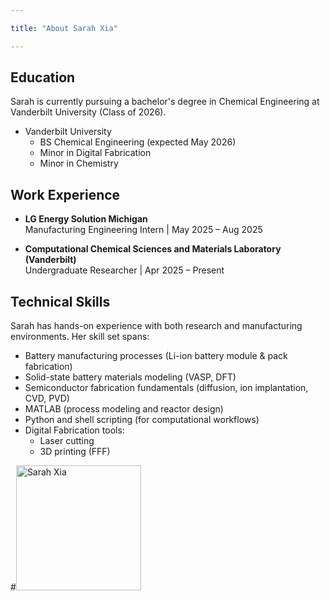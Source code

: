 ```yaml
---

title: "About Sarah Xia"

---
```


## Education

Sarah is currently pursuing a bachelor's degree in Chemical Engineering at Vanderbilt University (Class of 2026).  

* Vanderbilt University
  * BS Chemical Engineering (expected May 2026)
  * Minor in Digital Fabrication
  * Minor in Chemistry

## Work Experience

* **LG Energy Solution Michigan**  
  Manufacturing Engineering Intern | May 2025 – Aug 2025  

* **Computational Chemical Sciences and Materials Laboratory (Vanderbilt)**  
  Undergraduate Researcher | Apr 2025 – Present  

## Technical Skills

Sarah has hands-on experience with both research and manufacturing environments. Her skill set spans:  

* Battery manufacturing processes (Li-ion battery module & pack fabrication)  
* Solid-state battery materials modeling (VASP, DFT)  
* Semiconductor fabrication fundamentals (diffusion, ion implantation, CVD, PVD)  
* MATLAB (process modeling and reactor design)  
* Python and shell scripting (for computational workflows)  
* Digital Fabrication tools:
  * Laser cutting  
  * 3D printing (FFF)

#<img src="/assets/Headshot.jpg" alt="Sarah Xia" style="width:200px;"/>
